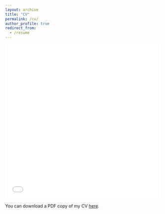 ```yaml
---
layout: archive
title: "CV"
permalink: /cv/
author_profile: true
redirect_from:
  - /resume
---
```


<iframe src="/files/CV/CV_Ahmad.pdf" width="100%" height="500" frameborder="no" border="0" marginwidth="0" marginheight="0"></iframe>

You can download a PDF copy of my CV [here](/files/CV/CV_Ahmad.pdf).